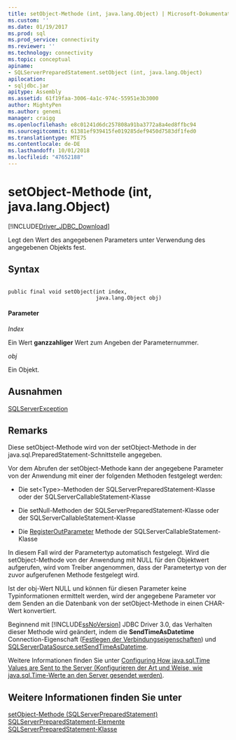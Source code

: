 ```yaml
---
title: setObject-Methode (int, java.lang.Object) | Microsoft-Dokumentation
ms.custom: ''
ms.date: 01/19/2017
ms.prod: sql
ms.prod_service: connectivity
ms.reviewer: ''
ms.technology: connectivity
ms.topic: conceptual
apiname:
- SQLServerPreparedStatement.setObject (int, java.lang.Object)
apilocation:
- sqljdbc.jar
apitype: Assembly
ms.assetid: 61f19faa-3006-4a1c-974c-55951e3b3000
author: MightyPen
ms.author: genemi
manager: craigg
ms.openlocfilehash: e8c01241d6dc257808a91ba3772a8a4ed8ffbc94
ms.sourcegitcommit: 61381ef939415fe019285def9450d7583df1fed0
ms.translationtype: MTE75
ms.contentlocale: de-DE
ms.lasthandoff: 10/01/2018
ms.locfileid: "47652188"
---
```

# <a name="setobject-method-int-javalangobject"></a>setObject-Methode (int, java.lang.Object)
[!INCLUDE[Driver_JDBC_Download](../../../includes/driver_jdbc_download.md)]

  Legt den Wert des angegebenen Parameters unter Verwendung des angegebenen Objekts fest.  
  
## <a name="syntax"></a>Syntax  
  
```  
  
public final void setObject(int index,  
                            java.lang.Object obj)  
```  
  
#### <a name="parameters"></a>Parameter  
 *Index*  
  
 Ein Wert **ganzzahliger** Wert zum Angeben der Parameternummer.  
  
 *obj*  
  
 Ein Objekt.  
  
## <a name="exceptions"></a>Ausnahmen  
 [SQLServerException](../../../connect/jdbc/reference/sqlserverexception-class.md)  
  
## <a name="remarks"></a>Remarks  
 Diese setObject-Methode wird von der setObject-Methode in der java.sql.PreparedStatement-Schnittstelle angegeben.  
  
 Vor dem Abrufen der setObject-Methode kann der angegebene Parameter von der Anwendung mit einer der folgenden Methoden festgelegt werden:  
  
-   Die set\<Type>-Methoden der SQLServerPreparedStatement-Klasse oder der SQLServerCallableStatement-Klasse  
  
-   Die setNull-Methoden der SQLServerPreparedStatement-Klasse oder der SQLServerCallableStatement-Klasse  
  
-   Die [RegisterOutParameter](../../../connect/jdbc/reference/registeroutparameter-method-sqlservercallablestatement.md) Methode der SQLServerCallableStatement-Klasse  
  
 In diesem Fall wird der Parametertyp automatisch festgelegt. Wird die setObject-Methode von der Anwendung mit NULL für den Objektwert aufgerufen, wird vom Treiber angenommen, dass der Parametertyp von der zuvor aufgerufenen Methode festgelegt wird.  
  
 Ist der obj-Wert NULL und können für diesen Parameter keine Typinformationen ermittelt werden, wird der angegebene Parameter vor dem Senden an die Datenbank von der setObject-Methode in einen CHAR-Wert konvertiert.  
  
 Beginnend mit [!INCLUDE[ssNoVersion](../../../includes/ssnoversion-md.md)] JDBC Driver 3.0, das Verhalten dieser Methode wird geändert, indem die **SendTimeAsDatetime** Connection-Eigenschaft ([Festlegen der Verbindungseigenschaften](../../../connect/jdbc/setting-the-connection-properties.md)) und [ SQLServerDataSource.setSendTimeAsDatetime](../../../connect/jdbc/reference/setsendtimeasdatetime-method-sqlserverdatasource.md).  
  
 Weitere Informationen finden Sie unter [Configuring How java.sql.Time Values are Sent to the Server (Konfigurieren der Art und Weise, wie java.sql.Time-Werte an den Server gesendet werden)](../../../connect/jdbc/configuring-how-java-sql-time-values-are-sent-to-the-server.md).  
  
## <a name="see-also"></a>Weitere Informationen finden Sie unter  
 [setObject-Methode &#40;SQLServerPreparedStatement&#41;](../../../connect/jdbc/reference/setobject-method-sqlserverpreparedstatement.md)   
 [SQLServerPreparedStatement-Elemente](../../../connect/jdbc/reference/sqlserverpreparedstatement-members.md)   
 [SQLServerPreparedStatement-Klasse](../../../connect/jdbc/reference/sqlserverpreparedstatement-class.md)  
  
  

